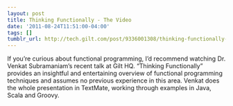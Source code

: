 ```yaml
---
layout: post
title: Thinking Functionally - The Video
date: '2011-08-24T11:51:00-04:00'
tags: []
tumblr_url: http://tech.gilt.com/post/9336001308/thinking-functionally-the-video
---
```

If you’re curious about functional programming, I’d recommend watching Dr. Venkat Subramaniam’s recent talk at Gilt HQ. “Thinking Functionally” provides an insightful and entertaining overview of functional programming techniques and assumes no previous experience in this area.
 Venkat does the whole presentation in TextMate, working through examples in Java, Scala and Groovy.
